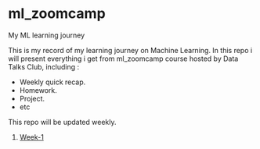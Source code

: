 # ml_zoomcamp
My ML learning journey

This is my record of my learning journey on Machine Learning.
In this repo i will present everything i get from ml_zoomcamp course hosted by Data Talks Club, including :
* Weekly quick recap.
* Homework.
* Project.
* etc

This repo will be updated weekly.

1. [Week-1](https://github.com/FarrazNouval/ml_zoomcamp/blob/main/ml_zoomcamp_hw_1.ipynb)
